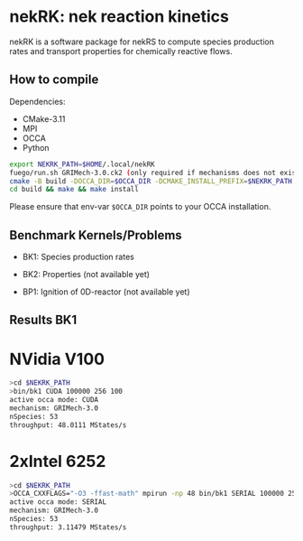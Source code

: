 # nekRK: nek reaction kinetics

nekRK is a software package for nekRS to compute species production rates and transport properties for chemically reactive flows.

## How to compile
Dependencies:
- CMake-3.11
- MPI
- OCCA
- Python

```sh
export NEKRK_PATH=$HOME/.local/nekRK
fuego/run.sh GRIMech-3.0.ck2 (only required if mechanisms does not exist in share/mechanism)
cmake -B build -DOCCA_DIR=$OCCA_DIR -DCMAKE_INSTALL_PREFIX=$NEKRK_PATH 
cd build && make && make install
```
Please ensure that env-var `$OCCA_DIR` points to your OCCA installation. 

## Benchmark Kernels/Problems
* BK1: Species production rates
* BK2: Properties (not available yet)

* BP1: Ignition of 0D-reactor (not available yet)

## Results BK1

# NVidia V100
```sh
>cd $NEKRK_PATH
>bin/bk1 CUDA 100000 256 100
active occa mode: CUDA
mechanism: GRIMech-3.0
nSpecies: 53
throughput: 48.0111 MStates/s
```

# 2xIntel 6252 
```sh
>cd $NEKRK_PATH
>OCCA_CXXFLAGS="-O3 -ffast-math" mpirun -np 48 bin/bk1 SERIAL 100000 256 20
active occa mode: SERIAL
mechanism: GRIMech-3.0
nSpecies: 53
throughput: 3.11479 MStates/s
```
